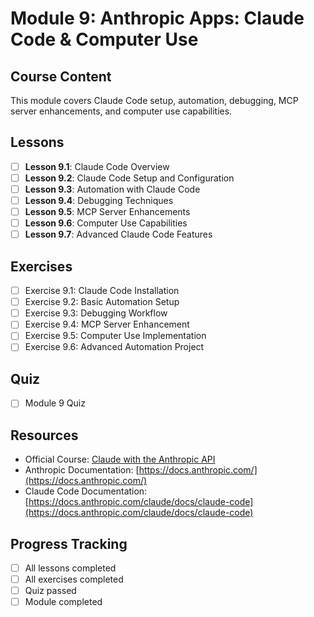 # Module 9: Anthropic Apps: Claude Code & Computer Use

## Course Content
This module covers Claude Code setup, automation, debugging, MCP server enhancements, and computer use capabilities.

## Lessons
- [ ] **Lesson 9.1**: Claude Code Overview
- [ ] **Lesson 9.2**: Claude Code Setup and Configuration
- [ ] **Lesson 9.3**: Automation with Claude Code
- [ ] **Lesson 9.4**: Debugging Techniques
- [ ] **Lesson 9.5**: MCP Server Enhancements
- [ ] **Lesson 9.6**: Computer Use Capabilities
- [ ] **Lesson 9.7**: Advanced Claude Code Features

## Exercises
- [ ] Exercise 9.1: Claude Code Installation
- [ ] Exercise 9.2: Basic Automation Setup
- [ ] Exercise 9.3: Debugging Workflow
- [ ] Exercise 9.4: MCP Server Enhancement
- [ ] Exercise 9.5: Computer Use Implementation
- [ ] Exercise 9.6: Advanced Automation Project

## Quiz
- [ ] Module 9 Quiz

## Resources
- Official Course: [Claude with the Anthropic API](https://anthropic.skilljar.com/claude-with-the-anthropic-api)
- Anthropic Documentation: [https://docs.anthropic.com/](https://docs.anthropic.com/)
- Claude Code Documentation: [https://docs.anthropic.com/claude/docs/claude-code](https://docs.anthropic.com/claude/docs/claude-code)

## Progress Tracking
- [ ] All lessons completed
- [ ] All exercises completed
- [ ] Quiz passed
- [ ] Module completed 